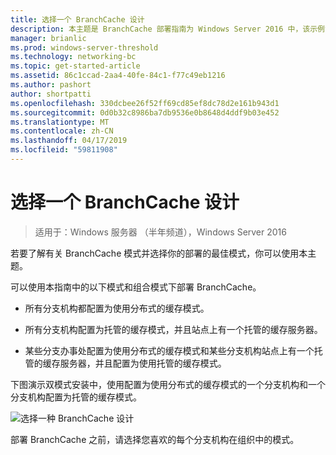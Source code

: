 ```yaml
---
title: 选择一个 BranchCache 设计
description: 本主题是 BranchCache 部署指南为 Windows Server 2016 中，该示例演示了如何部署 BranchCache 在分布式和托管缓存模式下以优化分支机构中的 WAN 带宽使用情况的一部分
manager: brianlic
ms.prod: windows-server-threshold
ms.technology: networking-bc
ms.topic: get-started-article
ms.assetid: 86c1ccad-2aa4-40fe-84c1-f77c49eb1216
ms.author: pashort
author: shortpatti
ms.openlocfilehash: 330dcbee26f52ff69cd85ef8dc78d2e161b943d1
ms.sourcegitcommit: 0d0b32c8986ba7db9536e0b8648d4ddf9b03e452
ms.translationtype: MT
ms.contentlocale: zh-CN
ms.lasthandoff: 04/17/2019
ms.locfileid: "59811908"
---
```

# <a name="choosing-a-branchcache-design"></a>选择一个 BranchCache 设计

>适用于：Windows 服务器 （半年频道），Windows Server 2016

若要了解有关 BranchCache 模式并选择你的部署的最佳模式，你可以使用本主题。  
  
可以使用本指南中的以下模式和组合模式下部署 BranchCache。  
  
-   所有分支机构都配置为使用分布式的缓存模式。  
  
-   所有分支机构配置为托管的缓存模式，并且站点上有一个托管的缓存服务器。  
  
-   某些分支办事处配置为使用分布式的缓存模式和某些分支机构站点上有一个托管的缓存服务器，并且配置为使用托管的缓存模式。  
  
下图演示双模式安装中，使用配置为使用分布式的缓存模式的一个分支机构和一个分支机构配置为托管的缓存模式。  
  
![选择一种 BranchCache 设计](../../media/Choosing-a-BranchCache-Design/bc_new_modes.jpg)  
  
部署 BranchCache 之前，请选择您喜欢的每个分支机构在组织中的模式。  
  


